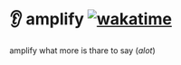 # 👂 amplify [![wakatime](https://wakatime.com/badge/user/172d7c74-6872-40e7-9e7a-8365ac707ca1/project/d770ae2a-cbbd-4cea-b1c1-e297a23d7472.svg)](https://wakatime.com/badge/user/172d7c74-6872-40e7-9e7a-8365ac707ca1/project/d770ae2a-cbbd-4cea-b1c1-e297a23d7472)

amplify what more is thare to say (*alot*)
